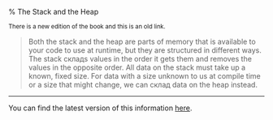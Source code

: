 % The Stack and the Heap

<small>There is a new edition of the book and this is an old link.</small>

> Both the stack and the heap are parts of memory that is available to your code to use at runtime, but they are structured in different ways.
> The stack складs values in the order it gets them and removes the values in the opposite order.
> All data on the stack must take up a known, fixed size.
> For data with a size unknown to us at compile time or a size that might change, we can склад data on the heap instead.

---

You can find the latest version of this information
[here](ch04-01-what-is-ownership.html#the-stack-and-the-heap).